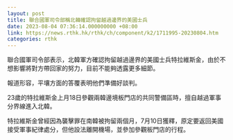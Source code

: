 ```yaml
---
layout: post
title: 聯合國軍司令部稱北韓確認拘留越過邊界的美國士兵
date: 2023-08-04 07:36:14.000000000 +08:00
link: https://news.rthk.hk/rthk/ch/component/k2/1711995-20230804.htm
categories: rthk
---
```


聯合國軍司令部表示，北韓軍方確認拘留越過邊界的美國士兵特拉維斯金，由於不想影響將對方帶回家的努力，目前不能夠透露更多細節。

報道形容，平壤方面的答覆表明他們準備好談判。

23歲的特拉維斯金上月18日參觀兩韓邊境板門店的共同警備區時，擅自越過軍事分界線進入北韓。

特拉維斯金曾經因為襲擊罪在南韓被拘留兩個月，7月10日獲釋，原定要返回美國接受軍事紀律處分，但他設法離開機場，並參加參觀板門店的行程。

